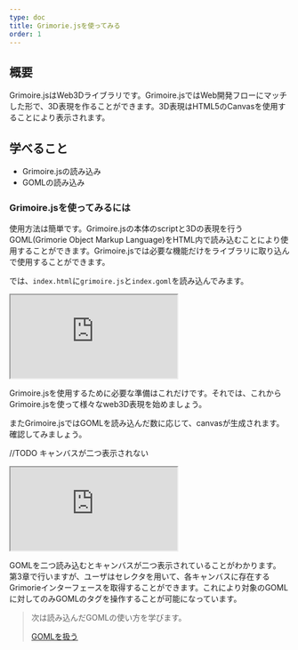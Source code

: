 ```yaml
---
type: doc
title: Grimorie.jsを使ってみる
order: 1
---
```


## 概要

Grimoire.jsはWeb3Dライブラリです。Grimoire.jsではWeb開発フローにマッチした形で、3D表現を作ることができます。3D表現はHTML5のCanvasを使用することにより表示されます。

## 学べること

* Grimoire.jsの読み込み
* GOMLの読み込み

### Grimoire.jsを使ってみるには

使用方法は簡単です。Grimoire.jsの本体のscriptと3Dの表現を行うGOML(Grimorie Object Markup Language)をHTML内で読み込むことにより使用することができます。Grimoire.jsでは必要な機能だけをライブラリに取り込んで使用することができます。

では、`index.html`に`grimoire.js`と`index.goml`を読み込んでみます。

<iframe class="editor" src="https://grimoiregl.github.io/grimoire.gl-example#t01-01"></iframe>

Grimoire.jsを使用するために必要な準備はこれだけです。それでは、これからGrimoire.jsを使って様々なweb3D表現を始めましょう。

またGrimoire.jsではGOMLを読み込んだ数に応じて、canvasが生成されます。確認してみましょう。

//TODO キャンバスが二つ表示されない
<iframe class="editor" src="https://grimoiregl.github.io/grimoire.gl-example#t01-02"></iframe>

GOMLを二つ読み込むとキャンバスが二つ表示されていることがわかります。
第3章で行いますが、ユーザはセレクタを用いて、各キャンバスに存在するGrimorieインターフェースを取得することができます。これにより対象のGOMLに対してのみGOMLのタグを操作することが可能になっています。


> 次は読み込んだGOMLの使い方を学びます。
>
> [GOMLを扱う](/tutorial/02-handle-goml.html)
